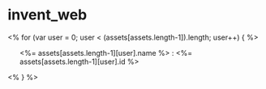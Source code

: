 # invent_web

<% for (var user = 0; user < (assets[assets.length-1]).length; user++) { %>
                                    <ul type="none" class="d-flex flex-direction-column align-items-center">
                                      <li> <%= assets[assets.length-1][user].name  %> : <%= assets[assets.length-1][user].id  %></li>
                                    </ul>
                                    <% } %>
